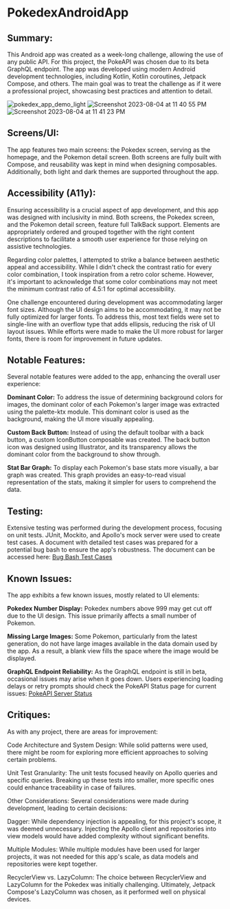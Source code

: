 # PokedexAndroidApp

## Summary:
This Android app was created as a week-long challenge, allowing the use of any public API. For this project, the PokeAPI was chosen due to its beta GraphQL endpoint. The app was developed using modern Android development technologies, including Kotlin, Kotlin coroutines, Jetpack Compose, and others. The main goal was to treat the challenge as if it were a professional project, showcasing best practices and attention to detail.

![pokedex_app_demo_light](https://github.com/Gdschaf/PokedexAndroidApp/assets/76528786/c2cd553d-5e24-4360-91a1-726c9bddc35a)
![Screenshot 2023-08-04 at 11 40 55 PM](https://github.com/Gdschaf/PokedexAndroidApp/assets/76528786/eb0e9409-6520-4e9c-b5bb-c52356a2a8ba)![Screenshot 2023-08-04 at 11 41 23 PM](https://github.com/Gdschaf/PokedexAndroidApp/assets/76528786/cbae5ac6-d86f-48cf-9fa2-694bda3968a6)

## Screens/UI:
The app features two main screens: the Pokedex screen, serving as the homepage, and the Pokemon detail screen. Both screens are fully built with Compose, and reusability was kept in mind when designing composables. Additionally, both light and dark themes are supported throughout the app.

## Accessibility (A11y):
Ensuring accessibility is a crucial aspect of app development, and this app was designed with inclusivity in mind. Both screens, the Pokedex screen, and the Pokemon detail screen, feature full TalkBack support. Elements are appropriately ordered and grouped together with the right content descriptions to facilitate a smooth user experience for those relying on assistive technologies.

Regarding color palettes, I attempted to strike a balance between aesthetic appeal and accessibility. While I didn't check the contrast ratio for every color combination, I took inspiration from a retro color scheme. However, it's important to acknowledge that some color combinations may not meet the minimum contrast ratio of 4.5:1 for optimal accessibility.

One challenge encountered during development was accommodating larger font sizes. Although the UI design aims to be accommodating, it may not be fully optimized for larger fonts. To address this, most text fields were set to single-line with an overflow type that adds ellipsis, reducing the risk of UI layout issues. While efforts were made to make the UI more robust for larger fonts, there is room for improvement in future updates.

## Notable Features:
Several notable features were added to the app, enhancing the overall user experience:

**Dominant Color:** To address the issue of determining background colors for images, the dominant color of each Pokemon's larger image was extracted using the palette-ktx module. This dominant color is used as the background, making the UI more visually appealing.

**Custom Back Button:** Instead of using the default toolbar with a back button, a custom IconButton composable was created. The back button icon was designed using Illustrator, and its transparency allows the dominant color from the background to show through.

**Stat Bar Graph:** To display each Pokemon's base stats more visually, a bar graph was created. This graph provides an easy-to-read visual representation of the stats, making it simpler for users to comprehend the data.

## Testing:
Extensive testing was performed during the development process, focusing on unit tests. JUnit, Mockito, and Apollo's mock server were used to create test cases. A document with detailed test cases was prepared for a potential bug bash to ensure the app's robustness. The document can be accessed here:
[Bug Bash Test Cases](https://docs.google.com/spreadsheets/d/17q23UqSX26u6LsCewFgVi_28bHhbKhRfNkTDqcv4bmY/edit?usp=sharing)

## Known Issues:
The app exhibits a few known issues, mostly related to UI elements:

**Pokedex Number Display:** Pokedex numbers above 999 may get cut off due to the UI design. This issue primarily affects a small number of Pokemon.

**Missing Large Images:** Some Pokemon, particularly from the latest generation, do not have large images available in the data domain used by the app. As a result, a blank view fills the space where the image would be displayed.

**GraphQL Endpoint Reliability:** As the GraphQL endpoint is still in beta, occasional issues may arise when it goes down. Users experiencing loading delays or retry prompts should check the PokeAPI Status page for current issues:
[PokeAPI Server Status](https://pokeapi.statuspage.io/#)

## Critiques:
As with any project, there are areas for improvement:

Code Architecture and System Design: While solid patterns were used, there might be room for exploring more efficient approaches to solving certain problems.

Unit Test Granularity: The unit tests focused heavily on Apollo queries and specific queries. Breaking up these tests into smaller, more specific ones could enhance traceability in case of failures.

Other Considerations:
Several considerations were made during development, leading to certain decisions:

Dagger: While dependency injection is appealing, for this project's scope, it was deemed unnecessary. Injecting the Apollo client and repositories into view models would have added complexity without significant benefits.

Multiple Modules: While multiple modules have been used for larger projects, it was not needed for this app's scale, as data models and repositories were kept together.

RecyclerView vs. LazyColumn: The choice between RecyclerView and LazyColumn for the Pokedex was initially challenging. Ultimately, Jetpack Compose's LazyColumn was chosen, as it performed well on physical devices.

